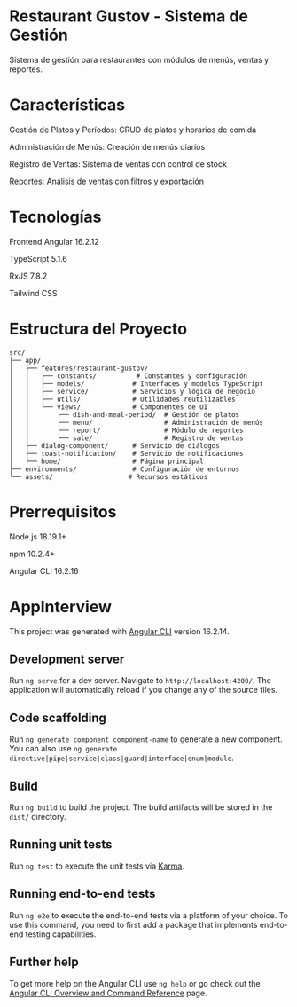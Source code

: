 # Restaurant Gustov - Sistema de Gestión
Sistema de gestión para restaurantes con módulos de menús, ventas y reportes.

# Características

Gestión de Platos y Períodos: CRUD de platos y horarios de comida

Administración de Menús: Creación de menús diarios

Registro de Ventas: Sistema de ventas con control de stock

Reportes: Análisis de ventas con filtros y exportación

# Tecnologías
Frontend
Angular 16.2.12

TypeScript 5.1.6

RxJS 7.8.2

Tailwind CSS
# Estructura del Proyecto
```
src/
├── app/
│   ├── features/restaurant-gustov/
│   │   ├── constants/          # Constantes y configuración
│   │   ├── models/            # Interfaces y modelos TypeScript
│   │   ├── service/           # Servicios y lógica de negocio
│   │   ├── utils/             # Utilidades reutilizables
│   │   └── views/             # Componentes de UI
│   │       ├── dish-and-meal-period/  # Gestión de platos
│   │       ├── menu/                  # Administración de menús
│   │       ├── report/                # Módulo de reportes 
│   │       └── sale/                  # Registro de ventas
│   ├── dialog-component/      # Servicio de diálogos
│   ├── toast-notification/    # Servicio de notificaciones
│   └── home/                  # Página principal
├── environments/              # Configuración de entornos
└── assets/                   # Recursos estáticos
```
# Prerrequisitos
Node.js 18.19.1+

npm 10.2.4+

Angular CLI 16.2.16
# AppInterview

This project was generated with [Angular CLI](https://github.com/angular/angular-cli) version 16.2.14.

## Development server

Run `ng serve` for a dev server. Navigate to `http://localhost:4200/`. The application will automatically reload if you change any of the source files.

## Code scaffolding

Run `ng generate component component-name` to generate a new component. You can also use `ng generate directive|pipe|service|class|guard|interface|enum|module`.

## Build

Run `ng build` to build the project. The build artifacts will be stored in the `dist/` directory.

## Running unit tests

Run `ng test` to execute the unit tests via [Karma](https://karma-runner.github.io).

## Running end-to-end tests

Run `ng e2e` to execute the end-to-end tests via a platform of your choice. To use this command, you need to first add a package that implements end-to-end testing capabilities.

## Further help

To get more help on the Angular CLI use `ng help` or go check out the [Angular CLI Overview and Command Reference](https://angular.io/cli) page.
